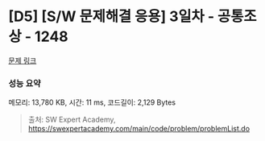 # [D5] [S/W 문제해결 응용] 3일차 - 공통조상 - 1248 

[문제 링크](https://swexpertacademy.com/main/code/problem/problemDetail.do?contestProbId=AV15PTkqAPYCFAYD) 

### 성능 요약

메모리: 13,780 KB, 시간: 11 ms, 코드길이: 2,129 Bytes



> 출처: SW Expert Academy, https://swexpertacademy.com/main/code/problem/problemList.do